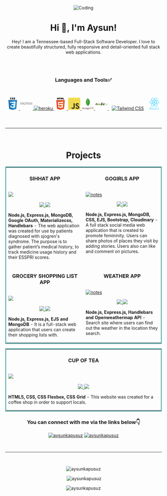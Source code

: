 <div align="center"><img  alt="Coding" width="350" height="250"  src="https://user-images.githubusercontent.com/101064345/180237519-67049260-7578-49d3-b8f5-89c620c36192.gif"></div>

<h1 align="center">Hi 👋, I'm Aysun!</h1>
<p align="center">Hey! I am a Tennessee-based Full-Stack Software Developer. I love to create beautifully structured, fully responsive and detail-oriented full stack web applications.</p> <br/> <br/>

<h3 align="center" ><b>Languages and Tools✅</b></h3> <br/>
<p align="center"> <a href="https://www.w3schools.com/css/" target="_blank" rel="noreferrer"> <img src="https://raw.githubusercontent.com/devicons/devicon/master/icons/css3/css3-original-wordmark.svg" alt="css3" width="40" height="40"/> </a> <a href="https://expressjs.com" target="_blank" rel="noreferrer"> <img src="https://raw.githubusercontent.com/devicons/devicon/master/icons/express/express-original-wordmark.svg" alt="express" width="40" height="40"/> </a> <a href="https://heroku.com" target="_blank" rel="noreferrer"> <img src="https://www.vectorlogo.zone/logos/heroku/heroku-icon.svg" alt="heroku" width="40" height="40"/> </a> <a href="https://www.w3.org/html/" target="_blank" rel="noreferrer"> <img src="https://raw.githubusercontent.com/devicons/devicon/master/icons/html5/html5-original-wordmark.svg" alt="html5" width="40" height="40"/> </a> <a href="https://developer.mozilla.org/en-US/docs/Web/JavaScript" target="_blank" rel="noreferrer"> <img src="https://raw.githubusercontent.com/devicons/devicon/master/icons/javascript/javascript-original.svg" alt="javascript" width="40" height="40"/> </a> <a href="https://www.mongodb.com/" target="_blank" rel="noreferrer"> <img src="https://raw.githubusercontent.com/devicons/devicon/master/icons/mongodb/mongodb-original-wordmark.svg" alt="mongodb" width="40" height="40"/> </a> <a href="https://nodejs.org" target="_blank" rel="noreferrer"> <img src="https://raw.githubusercontent.com/devicons/devicon/master/icons/nodejs/nodejs-original-wordmark.svg" alt="nodejs" width="40" height="40"/> </a> <a href="https://www.tailwindcss.com/" target="_blank"><img style="margin: 10px" src="https://profilinator.rishav.dev/skills-assets/tailwindcss.svg" alt="Tailwind CSS" height="40" /></a>  <a href="https://reactjs.org/" target="_blank" rel="noreferrer"> <img src="https://raw.githubusercontent.com/devicons/devicon/master/icons/react/react-original-wordmark.svg" alt="react" width="40" height="40"/> </a> </p> <br/>
<hr> <br/>

<h1 align="center">Projects</h1>
<table bordercolor="#66b2b2">
  <tr>
    <td width="50%" valign="top">
      <h3 align="center">SIHHAT APP</h3>
        <br />
        <a target="_blank" href="https://github.com/aysunkapusuz/100Devs-Project">
            <img src="https://user-images.githubusercontent.com/101064345/205703653-85597cf6-2c28-4a02-9955-5f835fee2332.png"/>   
        </a>
        <br />
        <p align="center">
          
  <a href="https://github.com/aysunkapusuz/100Devs-Project">
    <img src="https://img.shields.io/static/v1?label=|&message=REPO&color=23555f&style=plastic&logo=github&logo-color=white"/>
  </a>  
  <a href="https://sihhatapp.onrender.com/?" target="_blank">
    <img src="https://img.shields.io/static/v1?label=|&message=WEBSITE&color=cdf998&style=plastic&logo=wordpress&logo-color=white"/>
  </a>
      </p>
        <p><strong>Node.js, Express.js, MongoDB, Google OAuth, Materializecss, Handlebars</strong> - The web application was created for use by patients diagnosed with sjogren's syndrome. The purpose is to gather patient’s medical history, to track medicine usage history and their ESSPRI scores.</p>
    </td>
    <td width="50%" valign="top">
      <h3 align="center">GOGIRLS APP</h3>
        <br />
        <a target="_blank" href="https://github.com/aysunkapusuz/social-app">
            <img src="https://user-images.githubusercontent.com/101064345/205705458-e89f5e23-ac38-4823-81e8-8201048cccc1.png" alt="notes"/>
        </a>
        <br />
        <p align="center">
          
  <a href="https://github.com/aysunkapusuz/social-app" target="_blank">
    <img src="https://img.shields.io/static/v1?label=|&message=REPO&color=23555f&style=plastic&logo=github&logo-color=white"/>
  </a>  
  <a href="https://gogirls.cyclic.app/?" target="_blank">
    <img src="https://img.shields.io/static/v1?label=|&message=WEBSITE&color=cdf998&style=plastic&logo=wordpress&logo-color=white"/>
  </a>
      </p>
        <p><strong>Node.js, Express.js, MongoDB, CSS, EJS, Bootstrap, Cloudinary</strong> - A full stack social media web application that is created to promote femininity. Users can share photos of places they visit by adding stories. Users also can like and comment on pictures. </p>
    </td>
  </tr>
  
  <tr>
    <td width="50%" valign="top">
      <h3 align="center">GROCERY SHOPPING LIST APP</h3>
        <br />
        <a target="_blank" href="https://github.com/aysunkapusuz/grocery-shopping-list-app">
            <img src="https://user-images.githubusercontent.com/101064345/205983780-ddbc3980-21f7-4844-bb5e-c79605426b75.png"/>  
        </a>
        <br />
        <p align="center">
         
  <a href="https://github.com/aysunkapusuz/grocery-shopping-list-app">
    <img src="https://img.shields.io/static/v1?label=|&message=REPO&color=23555f&style=plastic&logo=github&logo-color=white"/>
  </a>  
  <a href="https://groceryshoppinglistapp.onrender.com/?" target="_blank">
    <img src="https://img.shields.io/static/v1?label=|&message=WEBSITE&color=cdf998&style=plastic&logo=wordpress&logo-color=white"/>
  </a>
      </p>
        <p><strong>Node.js, Express.js, EJS and MongoDB</strong> - It is a full-stack web application that users can create their shopping lists with.</p>
    </td>
    <td width="50%" valign="top">
      <h3 align="center">WEATHER APP</h3>
        <br />
        <a target="_blank" href="https://github.com/aysunkapusuz/weather-app">
            <img src="https://user-images.githubusercontent.com/101064345/205984961-0f984c82-2796-4a22-8a2d-2e6c9660bc1b.png" alt="notes"/>
        </a>
        <br />
        <p align="center">
          
  <a href="https://github.com/aysunkapusuz/weather-app" target="_blank">
    <img src="https://img.shields.io/static/v1?label=|&message=REPO&color=23555f&style=plastic&logo=github&logo-color=white"/>
  </a>  
  <a href="https://weather-app-wm7v.onrender.com/?" target="_blank">
    <img src="https://img.shields.io/static/v1?label=|&message=WEBSITE&color=cdf998&style=plastic&logo=wordpress&logo-color=white"/>
  </a>
      </p>
        <p><strong>Node.js, Express.js, Handlebars and Openweathermap API</strong> - Search site where users can find out the weather in the location they search. </p>
    </td>
  </tr>
    
</table>

<table  bordercolor="#66b2b2">
<tr>
    <td width="100%" valign="top">
      <h3 align="center">CUP OF TEA </h3>
        <br />
        <a target="_blank" href="https://github.com/aysunkapusuz/coffee-shop-website-responsive-">
            <img src="https://user-images.githubusercontent.com/101064345/205986358-1aeeaabf-4881-446c-927f-1e4b13272efa.png"/>  
        </a>
        <br />
        <p align="center">
         
  <a href="https://github.com/aysunkapusuz/coffee-shop-website-responsive-">
    <img src="https://img.shields.io/static/v1?label=|&message=REPO&color=23555f&style=plastic&logo=github&logo-color=white"/>
  </a>  
  <a href="https://cupof-tea.netlify.app/?" target="_blank">
    <img src="https://img.shields.io/static/v1?label=|&message=WEBSITE&color=cdf998&style=plastic&logo=wordpress&logo-color=white"/>
  </a>
      </p>
        <p><strong>HTML5, CSS, CSS Flexbox, CSS Grid</strong> - This website was created for a coffee shop in order to support locals.</p>
    </td>
  </tr>
</table>

<h3 align="center">You can connect with me via the links below👇</h3>
<p align="center">
<a href="https://linkedin.com/in/aysunkapusuz" target="_blank"><img align="center" src="https://raw.githubusercontent.com/rahuldkjain/github-profile-readme-generator/master/src/images/icons/Social/linked-in-alt.svg" alt="aysunkapusuz" height="30" width="40" /></a>
<a href="https://instagram.com/aysunkapusuz" target="_blank"><img align="center" src="https://raw.githubusercontent.com/rahuldkjain/github-profile-readme-generator/master/src/images/icons/Social/instagram.svg" alt="aysunkapusuz" height="30" width="40" /></a>
</p>  <br/> <hr><br/>






<p align="center"><img width="350" src="https://github-readme-stats.vercel.app/api/top-langs?username=aysunkapusuz&show_icons=true&locale=en&layout=compact" alt="aysunkapusuz" /></p>
<p align="center">&nbsp;<img width="350" src="https://github-readme-stats.vercel.app/api?username=aysunkapusuz&show_icons=true&locale=en" alt="aysunkapusuz" /></p>

<p align="center"><img width="350" src="https://github-readme-streak-stats.herokuapp.com/?user=aysunkapusuz&" alt="aysunkapusuz" /></p>
